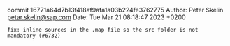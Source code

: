 commit 16771a64d7b13f418af9afa1a03b224fe3762775
Author: Peter Skelin <petar.skelin@sap.com>
Date:   Tue Mar 21 08:18:47 2023 +0200

    fix: inline sources in the .map file so the src folder is not mandatory (#6732)
